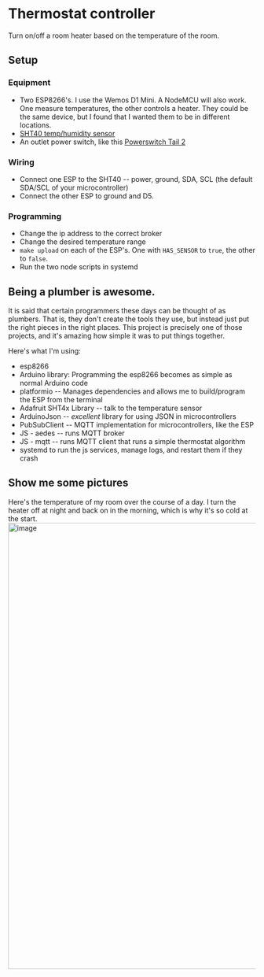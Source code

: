 # Thermostat controller
Turn on/off a room heater based on the temperature of the room.

## Setup
### Equipment
- Two ESP8266's. I use the Wemos D1 Mini. A NodeMCU will also work. One measure temperatures, the other controls a heater. They could be the same device, but I found that I wanted them to be in different locations.
- [SHT40 temp/humidity sensor](https://www.adafruit.com/product/4885)
- An outlet power switch, like this [Powerswitch Tail 2](https://www.adafruit.com/product/268)

### Wiring
- Connect one ESP to the SHT40 -- power, ground, SDA, SCL (the default SDA/SCL of your microcontroller)
- Connect the other ESP to ground and D5.
### Programming
- Change the ip address to the correct broker
- Change the desired temperature range
- `make upload` on each of the ESP's. One with `HAS_SENSOR` to `true`, the other to `false`.
- Run the two node scripts in systemd


## Being a plumber is awesome.
It is said that certain programmers these days can be thought of as plumbers. That is, they don't create the tools they use, but instead just put the right pieces in the right places. This project is precisely one of those projects, and it's amazing how simple it was to put things together.

Here's what I'm using:

- esp8266
- Arduino library: Programming the esp8266 becomes as simple as normal Arduino code
- platformio -- Manages dependencies and allows me to build/program the ESP from the terminal
- Adafruit SHT4x Library -- talk to the temperature sensor
- ArduinoJson -- *excellent* library for using JSON in microcontrollers
- PubSubClient -- MQTT implementation for microcontrollers, like the ESP
- JS - aedes -- runs MQTT broker
- JS - mqtt -- runs MQTT client that runs a simple thermostat algorithm
- systemd to run the js services, manage logs, and restart them if they crash

## Show me some pictures
Here's the temperature of my room over the course of a day. I turn the heater off at night and back on in the morning, which is why it's so cold at the start.
<img width="907" alt="image" src="https://user-images.githubusercontent.com/442311/154426316-d118bc54-c2d4-4013-8398-4d924d146342.png">

